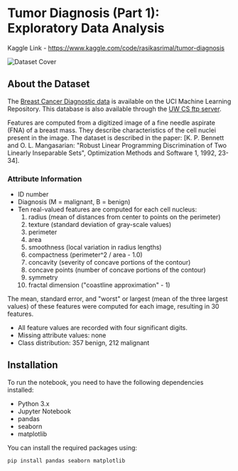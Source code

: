 

# Tumor Diagnosis (Part 1): Exploratory Data Analysis

Kaggle Link - https://www.kaggle.com/code/rasikasrimal/tumor-diagnosis

![Dataset Cover](https://storage.googleapis.com/kaggle-datasets-images/180/384/3da2510581f9d3b902307ff8d06fe327/dataset-cover.jpg)


## About the Dataset

The [Breast Cancer Diagnostic data](https://archive.ics.uci.edu/ml/datasets/Breast+Cancer+Wisconsin+%28Diagnostic%29) is available on the UCI Machine Learning Repository. This database is also available through the [UW CS ftp server](http://ftp.cs.wisc.edu/math-prog/cpo-dataset/machine-learn/cancer/WDBC/).

Features are computed from a digitized image of a fine needle aspirate (FNA) of a breast mass. They describe characteristics of the cell nuclei present in the image. The dataset is described in the paper: [K. P. Bennett and O. L. Mangasarian: "Robust Linear Programming Discrimination of Two Linearly Inseparable Sets", Optimization Methods and Software 1, 1992, 23-34].

### Attribute Information

- ID number
- Diagnosis (M = malignant, B = benign)
- Ten real-valued features are computed for each cell nucleus:
  1. radius (mean of distances from center to points on the perimeter)
  2. texture (standard deviation of gray-scale values)
  3. perimeter
  4. area
  5. smoothness (local variation in radius lengths)
  6. compactness (perimeter^2 / area - 1.0)
  7. concavity (severity of concave portions of the contour)
  8. concave points (number of concave portions of the contour)
  9. symmetry
  10. fractal dimension ("coastline approximation" - 1)

The mean, standard error, and "worst" or largest (mean of the three largest values) of these features were computed for each image, resulting in 30 features.

- All feature values are recorded with four significant digits.
- Missing attribute values: none
- Class distribution: 357 benign, 212 malignant

## Installation

To run the notebook, you need to have the following dependencies installed:

- Python 3.x
- Jupyter Notebook
- pandas
- seaborn
- matplotlib

You can install the required packages using:

```bash
pip install pandas seaborn matplotlib
```
